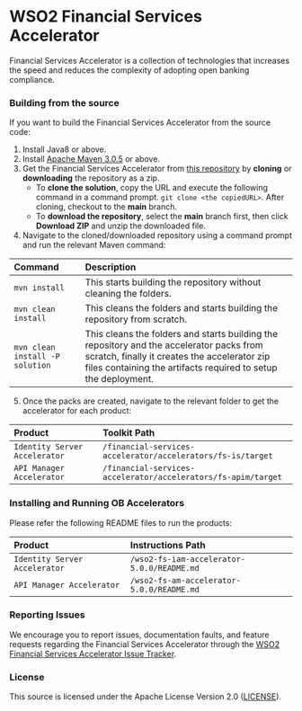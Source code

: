 <!--
 ~ Copyright (c) 2024, WSO2 LLC. (https://www.wso2.com).
 ~
 ~ WSO2 LLC. licenses this file to you under the Apache License,
 ~ Version 2.0 (the "License"); you may not use this file except
 ~ in compliance with the License.
 ~ You may obtain a copy of the License at
 ~
 ~     http://www.apache.org/licenses/LICENSE-2.0
 ~
 ~ Unless required by applicable law or agreed to in writing,
 ~ software distributed under the License is distributed on an
 ~ "AS IS" BASIS, WITHOUT WARRANTIES OR CONDITIONS OF ANY
 ~ KIND, either express or implied. See the License for the
 ~ specific language governing permissions and limitations
 ~ under the License.
 -->

# WSO2 Financial Services Accelerator 

Financial Services Accelerator is a collection of technologies that increases the speed and reduces the complexity of adopting open banking compliance.

### Building from the source

If you want to build the Financial Services Accelerator from the source code:

1. Install Java8 or above.
2. Install [Apache Maven 3.0.5](https://maven.apache.org/download.cgi) or above.
3. Get the Financial Services Accelerator from [this repository](https://github.com/wso2/financial-services-accelerator.git) by **cloning** or **downloading** the repository as a zip.
    * To **clone the solution**, copy the URL and execute the following command in a command prompt.
      `git clone <the copiedURL>`. After cloning, checkout to the **main** branch.
    * To **download the repository**, select the **main** branch first, then click **Download ZIP** and unzip the downloaded file.
4. Navigate to the cloned/downloaded repository using a command prompt and run the relevant Maven command:

| Command                             | Description                                                                                                                                                                                                |
|:------------------------------------|:-----------------------------------------------------------------------------------------------------------------------------------------------------------------------------------------------------------|
| ```mvn install```                   | This starts building the repository without cleaning the folders.                                                                                                                                          |
| ```mvn clean install```             | This cleans the folders and starts building the repository from scratch.                                                                                                                                   |
| ```mvn clean install -P solution``` | This cleans the folders and starts building the repository and the accelerator packs from scratch, finally it creates the accelerator zip files containing the artifacts required to setup the deployment. |

5. Once the packs are created, navigate to the relevant folder to get the accelerator for each product:

| Product                                 | Toolkit Path                                                    |
|:----------------------------------------|:----------------------------------------------------------------|
| ```Identity Server Accelerator```       | `/financial-services-accelerator/accelerators/fs-is/target`     |
| ```API Manager Accelerator```           | `/financial-services-accelerator/accelerators/fs-apim/target`   |

### Installing and Running OB Accelerators

Please refer the following README files to run the products:

| Product                           | Instructions Path                          |
|:----------------------------------|:-------------------------------------------|
| ```Identity Server Accelerator``` | `/wso2-fs-iam-accelerator-5.0.0/README.md` |
| ```API Manager Accelerator```     | `/wso2-fs-am-accelerator-5.0.0/README.md`  |

### Reporting Issues

We encourage you to report issues, documentation faults, and feature requests regarding the Financial Services Accelerator through the [WSO2 Financial Services Accelerator Issue Tracker](https://github.com/wso2/financial-services-accelerator/issues).

### License

This source is licensed under the Apache License Version 2.0 ([LICENSE](LICENSE)).
